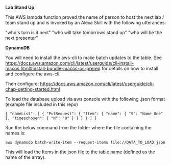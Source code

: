 **Lab Stand Up**

This AWS lambda function proved the name of person to host the next lab / team stand up and is invoked by an Alexa Skill with the following utterances:

"who's turn is it next"
"who will take tomorrows stand up"
"who will be the next presenter"

**DynamoDB**

You will need to install the aws-cli to make batch updates to the table.
See https://docs.aws.amazon.com/cli/latest/userguide/cli-install-macos.html#install-bundle-macos-os-prereq for details on how to install and configure the aws-cli.

Then configure: https://docs.aws.amazon.com/cli/latest/userguide/cli-chap-getting-started.html

To load the database upload via aws console with the following .json format (example file included in this repo)

`{
  "nameList": [
    {
      "PutRequest": {
        "Item": {
          "name": {
            "S": "Name One"
          },
          "timeschosen": {
            "N": "0"
          }
        }
      }
    }
  ]
}`

Run the below command from the folder where the file containing the names is:

`aws dynamodb batch-write-item --request-items file://DATA_TO_LOAD.json`

This will load the Items in the json file to the table name (defined as the name of the array).